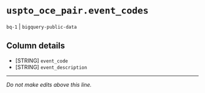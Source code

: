 # `uspto_oce_pair.event_codes`
`bq-1` | `bigquery-public-data`

## Column details
* [STRING]    `event_code`
* [STRING]    `event_description`

-------------------------------------------------------------------------------
*Do not make edits above this line.*
